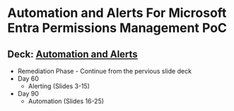 # Automation and Alerts For Microsoft Entra Permissions Management PoC

## Deck: [Automation and Alerts](https://github.com/microsoft/EntraIDGovernance-Training/blob/main/EPMPOC/05-MEPM_Automation_and_Alerts/05-MEPM_Automation_and_Alerts.pdf)

- Remediation Phase - Continue from the pervious slide deck
- Day 60
  - Alerting (Slides 3-15)
- Day 90
  - Automation (Slides 16-25)
